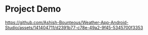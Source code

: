 # Project Demo  

https://github.com/Ashish-Bounteous/Weather-App-Android-Studio/assets/141404711/d2391b77-c78e-49a2-9f45-5345700f3353

